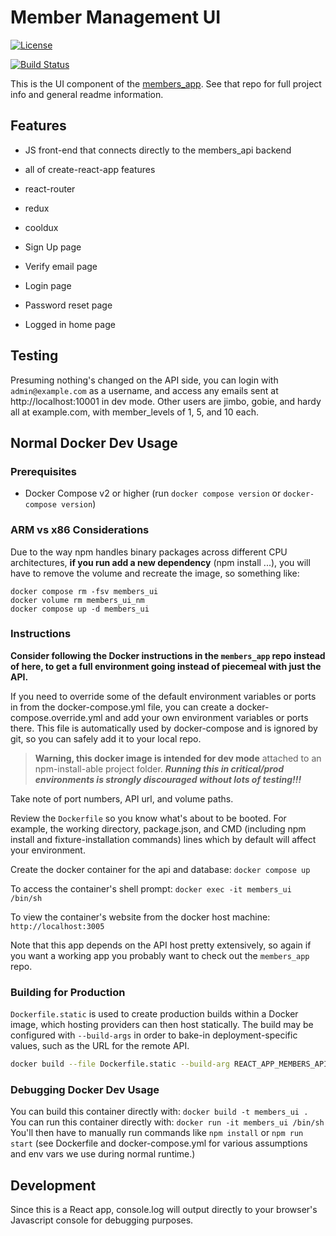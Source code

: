 # Member Management UI

[![License](https://img.shields.io/badge/License-Apache%202.0-blue.svg)](https://opensource.org/licenses/Apache-2.0)

[![Build Status](https://travis-ci.com/heatsynclabs/members_ui.svg?branch=master)](https://travis-ci.com/heatsynclabs/members_ui)

This is the UI component of the [members_app](https://github.com/heatsynclabs/members_app). See that repo for full project info and general readme information.

## Features

* JS front-end that connects directly to the members_api backend
* all of create-react-app features
* react-router
* redux
* cooldux

* Sign Up page
* Verify email page
* Login page
* Password reset page
* Logged in home page

## Testing

Presuming nothing's changed on the API side, you can login with `admin@example.com` as a username, and access any emails sent at http://localhost:10001 in dev mode. Other users are jimbo, gobie, and hardy all at example.com, with member_levels of 1, 5, and 10 each.

## Normal Docker Dev Usage

### Prerequisites

- Docker Compose v2 or higher (run `docker compose version` or `docker-compose version`)

### ARM vs x86 Considerations

Due to the way npm handles binary packages across different CPU architectures, **if you run add a new dependency** (npm install ...), you will have to remove the volume and recreate the image, so something like:

```
docker compose rm -fsv members_ui
docker volume rm members_ui_nm
docker compose up -d members_ui
```

### Instructions

**Consider following the Docker instructions in the `members_app` repo instead of here, to get a full environment going instead of piecemeal with just the API.**

If you need to override some of the default environment variables or ports in from the docker-compose.yml file, you can create a docker-compose.override.yml and add your own environment variables or ports there. This file is automatically used by docker-compose and is ignored by git, so you can safely add it to your local repo.

  > **Warning, this docker image is intended for dev mode** attached to an npm-install-able project folder. ***Running this in critical/prod environments is strongly discouraged without lots of testing!!!***

Take note of port numbers, API url, and volume paths.

Review the `Dockerfile` so you know what's about to be booted. For example, the working directory, package.json, and CMD (including npm install and fixture-installation commands) lines which by default will affect your environment.

Create the docker container for the api and database:
`docker compose up`

To access the container's shell prompt:
`docker exec -it members_ui /bin/sh`

To view the container's website from the docker host machine: `http://localhost:3005`

Note that this app depends on the API host pretty extensively, so again if you want a working app you probably want to check out the `members_app` repo.

### Building for Production

`Dockerfile.static` is used to create production builds within a Docker image, which hosting providers can then host statically. The build may be configured with `--build-args` in order to bake-in deployment-specific values, such as the URL for the remote API.

```bash
docker build --file Dockerfile.static --build-arg REACT_APP_MEMBERS_API_URL=https://hsl-members-api.herokuapp.com .
```

### Debugging Docker Dev Usage

You can build this container directly with: `docker build -t members_ui .`
You can run this container directly with: `docker run -it members_ui /bin/sh`
You'll then have to manually run commands like `npm install` or `npm run start` (see Dockerfile and docker-compose.yml for various assumptions and env vars we use during normal runtime.)

## Development

Since this is a React app, console.log will output directly to your browser's Javascript console for debugging purposes.

